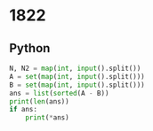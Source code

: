 # 1822

## Python

```python
N, N2 = map(int, input().split())
A = set(map(int, input().split()))
B = set(map(int, input().split()))
ans = list(sorted(A - B))
print(len(ans))
if ans:
    print(*ans)
```

